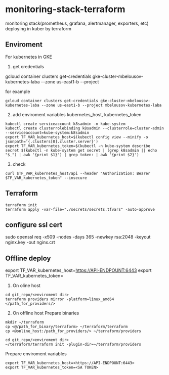 # monitoring-stack-terraform
monitoring stack(prometheus, grafana, alertmanager, exporters, etc) deploying in kuber by terraform

## Enviroment
For kubernetes in GKE
1. get credentials

gcloud container clusters get-credentials gke-cluster-mbelousov-kubernetes-laba --zone us-east1-b --project <your project name>

for example
```
gcloud container clusters get-credentials gke-cluster-mbelousov-kubernetes-laba --zone us-east1-b --project mbelousov-kubernetes-laba
```


2. add enviroment variables kubernetes_host, kubernetes_token

```
kubectl create serviceaccount k8sadmin -n kube-system
kubectl create clusterrolebinding k8sadmin --clusterrole=cluster-admin --serviceaccount=kube-system:k8sadmin
export TF_VAR_kubernetes_host=$(kubectl config view --minify -o jsonpath='{.clusters[0].cluster.server}')
export TF_VAR_kubernetes_token=$(kubectl -n kube-system describe secret $(kubectl -n kube-system get secret | (grep k8sadmin || echo "$_") | awk '{print $1}') | grep token: | awk '{print $2}')
```

3. check
```
curl $TF_VAR_kubernetes_host/api --header "Authorization: Bearer $TF_VAR_kubernetes_token" --insecure
```

## Terraform
```
terraform init
terraform apply -var-file="./secrets/secrets.tfvars" -auto-approve
```

## configure ssl cert
sudo openssl req -x509 -nodes -days 365 -newkey rsa:2048 -keyout nginx.key -out nginx.crt

## Offline deploy

export TF_VAR_kubernetes_host=<https://API-ENDPOUNT:6443>
export TF_VAR_kubernetes_token=<SA TOKEN>

1. On oline host

```
cd git_repo/<enviroment dir>
terraform providers mirror -platform=linux_amd64 </path_for_providers/>
```

2. On offline host
Prepare binaries

```
mkdir ~/terraform
cp <@/path_for_binary/terraform> ~/terraform/terraform
cp <@online_host:/path_for_providers/> ~/terraform/providers

cd git_repo/<enviroment dir>
~/terraform/terraform init -plugin-dir=~/terraform/providers
```

Prepare enviroment variables
```
export TF_VAR_kubernetes_host=<https://API-ENDPOUNT:6443>
export TF_VAR_kubernetes_token=<SA TOKEN>
